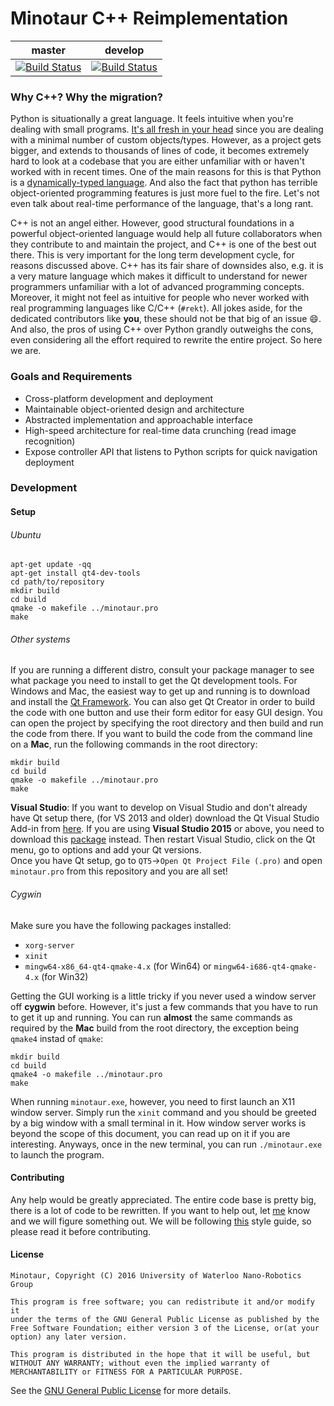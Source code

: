 # Minotaur C++ Reimplementation
|  master  |  develop  |
|:--------:|:---------:|
|[![Build Status](https://travis-ci.org/uwnrg/minotaur-cpp.svg?branch=master)](https://travis-ci.org/uwnrg/minotaur-cpp)|[![Build Status](https://travis-ci.org/uwnrg/minotaur-cpp.svg?branch=develop)](https://travis-ci.org/uwnrg/minotaur-cpp)|

### Why C++? Why the migration?
Python is situationally a great language. It feels intuitive when you're dealing with small programs. [It's all fresh in your head](http://qr.ae/Rgd6JH) since you are dealing with a minimal number of custom objects/types. However, as a project gets bigger, and extends to thousands of lines of code, it becomes extremely hard to look at a codebase that you are either unfamiliar with or haven't worked with in recent times. One of the main reasons for this is that Python is a [dynamically-typed language](https://en.wikipedia.org/wiki/Dynamic_programming_language). And also the fact that python has terrible object-oriented programming features is just more fuel to the fire. Let's not even talk about real-time performance of the language, that's a long rant.  

C++ is not an angel either. However, good structural foundations in a powerful object-oriented language would help all future collaborators when they contribute to and maintain the project, and C++ is one of the best out there. This is very important for the long term development cycle, for reasons discussed above. C++ has its fair share of downsides also, e.g. it is a very mature language which makes it difficult to understand for newer programmers unfamiliar with a lot of advanced programming concepts. Moreover, it might not feel as intuitive for people who never worked with real programming languages like C/C++ (`#rekt`). All jokes aside, for the dedicated contributors like **you**, these should not be that big of an issue :smile:. And also, the pros of using C++ over Python grandly outweighs the cons, even considering all the effort required to rewrite the entire project. So here we are.

### Goals and Requirements
* Cross-platform development and deployment
* Maintainable object-oriented design and architecture
* Abstracted implementation and approachable interface
* High-speed architecture for real-time data crunching (read image recognition)
* Expose controller API that listens to Python scripts for quick navigation deployment

### Development
#### Setup
###### Ubuntu
```
apt-get update -qq
apt-get install qt4-dev-tools
cd path/to/repository
mkdir build
cd build
qmake -o makefile ../minotaur.pro
make
```
###### Other systems
If you are running a different distro, consult your package manager to see what package you need to install to get the Qt development tools. For Windows and Mac, the easiest way to get up and running is to download and install the [Qt Framework](http://www.qt.io/download/). You can also get Qt Creator in order to build the code with one button and use their form editor for easy GUI design. You can open the project by specifying the root directory and then build and run the code from there. If you want to build the code from the command line on a **Mac**, run the following commands in the root directory:
```
mkdir build
cd build
qmake -o makefile ../minotaur.pro
make
```
**Visual Studio**: If you want to develop on Visual Studio and don't already have Qt setup there, (for VS 2013 and older) download the Qt Visual Studio Add-in from [here](http://download.qt.io/official_releases/vsaddin/). If you are using **Visual Studio 2015** or above, you need to download this [package](https://visualstudiogallery.msdn.microsoft.com/c89ff880-8509-47a4-a262-e4fa07168408) instead. Then restart Visual Studio, click on the Qt menu, go to options and add your Qt versions.  
Once you have Qt setup, go to `QT5`->`Open Qt Project File (.pro)` and open `minotaur.pro` from this repository and you are all set!
###### Cygwin
Make sure you have the following packages installed:
* `xorg-server`
* `xinit`
* `mingw64-x86_64-qt4-qmake-4.x` (for Win64) or `mingw64-i686-qt4-qmake-4.x` (for Win32)

Getting the GUI working is a little tricky if you never used a window server off **cygwin** before. However, it's just a few commands that you have to run to get it up and running. You can run **almost** the same commands as required by the **Mac** build from the root directory, the exception being `qmake4` instad of `qmake`:
```
mkdir build
cd build
qmake4 -o makefile ../minotaur.pro
make
```
When running `minotaur.exe`, however, you need to first launch an X11 window server. Simply run the `xinit` command and you should be greeted by a big window with a small terminal in it. How window server works is beyond the scope of this document, you can read up on it if you are interesting. Anyways, once in the new terminal, you can run `./minotaur.exe` to launch the program.

#### Contributing
Any help would be greatly appreciated. The entire code base is pretty big, there is a lot of code to be rewritten. If you want to help out, let [me](https://github.com/sadmansk) know and we will figure something out. We will be following [this](https://sadmansk.gitbooks.io/cpp-best-practices/content/) style guide, so please read it before contributing.

#### License
```
Minotaur, Copyright (C) 2016 University of Waterloo Nano-Robotics Group

This program is free software; you can redistribute it and/or modify it
under the terms of the GNU General Public License as published by the
Free Software Foundation; either version 3 of the License, or(at your
option) any later version.

This program is distributed in the hope that it will be useful, but
WITHOUT ANY WARRANTY; without even the implied warranty of
MERCHANTABILITY or FITNESS FOR A PARTICULAR PURPOSE.
```
See the [GNU General Public License](LICENSE) for more details.
